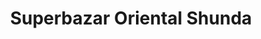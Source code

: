 ---
title: "Superbazar Oriental Shunda"
url: /sa-pobla/superbazar-oriental-shunda/
shop: menaje del hogar
---